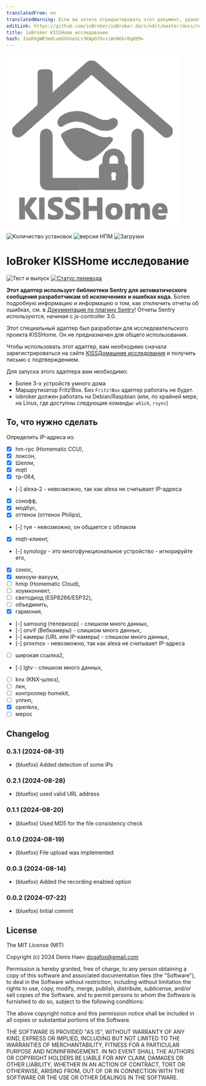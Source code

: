 ```yaml
---
translatedFrom: en
translatedWarning: Если вы хотите отредактировать этот документ, удалите поле «translationFrom», в противном случае этот документ будет снова автоматически переведен
editLink: https://github.com/ioBroker/ioBroker.docs/edit/master/docs/ru/adapterref/iobroker.kisshome-research/README.md
title: ioBroker KISSHome исследование
hash: IaoRXgWR3mdcumGVGnenL+3KWpO7G+xiW+N6GrOq0EM=
---
```

![Логотип](../../../en/adapterref/iobroker.kisshome-research/admin/kisshome-research.png)

![Количество установок](http://iobroker.live/badges/kisshome-research-stable.svg)
![версия НПМ](http://img.shields.io/npm/v/iobroker.kisshome-research.svg)
![Загрузки](https://img.shields.io/npm/dm/iobroker.kisshome-research.svg)

# IoBroker KISSHome исследование
![Тест и выпуск](https://github.com/ioBroker/ioBroker.kisshome-research/workflows/Test%20and%20Release/badge.svg) [![Статус перевода](https://weblate.iobroker.net/widgets/adapters/-/kisshome-research/svg-badge.svg)](https://weblate.iobroker.net/engage/adapters/?utm_source=widget)

**Этот адаптер использует библиотеки Sentry для автоматического сообщения разработчикам об исключениях и ошибках кода.** Более подробную информацию и информацию о том, как отключить отчеты об ошибках, см. в [Документация по плагину Sentry](https://github.com/ioBroker/plugin-sentry#plugin-sentry)! Отчеты Sentry используются, начиная с js-controller 3.0.

Этот специальный адаптер был разработан для исследовательского проекта KISSHome. Он не предназначен для общего использования.

Чтобы использовать этот адаптер, вам необходимо сначала зарегистрироваться на сайте [KISSДомашние исследования](https://kisshome-feldversuch.if-is.net) и получить письмо с подтверждением.

Для запуска этого адаптера вам необходимо:

- Более 3-х устройств умного дома
- Маршрутизатор Fritz!Box. Без `Fritz!Box` адаптер работать не будет.
- iobroker должен работать на Debian/Raspbian (или, по крайней мере, на Linux, где доступны следующие команды: `which`, `rsync`)

## То, что нужно сделать
Определить IP-адреса из:

- [X] hm-rpc (Homematic CCU),
- [X] локсон,
- [X] Шелли,
- [X] mqtt
- [X] тр-064,
- [-] alexa-2 - невозможно, так как alexa не считывает IP-адреса
- [X] сонофф,
- [X] модбус,
- [X] оттенок (оттенок Philips),
- [-] туя - невозможно, он общается с облаком
- [X] mqtt-клиент,
- [-] synology - это многофункциональное устройство - игнорируйте его,
- [X] сонос,
- [X] михоум-вакуум,
- [ ] hmip (Homematic Cloud),
- [ ] хоумконнект,
- [ ] светодиод (ESP8266/ESP32),
- [ ] объединить,
- [X] гармония,
- [-] samsung (телевизор) - слишком много данных,
- [-] onvif (Вебкамеры) - слишком много данных,
- [-] камеры (URL или IP-камеры) - слишком много данных,
- [-] proxmox - невозможно, так как alexa не считывает IP-адреса
- [ ] широкая ссылка2,
- [-] lgtv - слишком много данных,
- [ ] knx (KNX-шлюз),
- [ ] лкн,
- [ ] контроллер homekit,
- [ ] уппнп,
- [X] openknx,
- [ ] мерос

<!-- Заполнитель для следующей версии (в начале строки):

### **РАБОТА В ХОДЕ** -->

## Changelog
### 0.3.1 (2024-08-31)
* (bluefox) Added detection of some IPs

### 0.2.1 (2024-08-28)
* (bluefox) used valid URL address

### 0.1.1 (2024-08-20)
* (bluefox) Used MD5 for the file consistency check

### 0.1.0 (2024-08-19)
* (bluefox) File upload was implemented

### 0.0.3 (2024-08-14)
* (bluefox) Added the recording enabled option

### 0.0.2 (2024-07-22)
* (bluefox) Initial commit

## License
The MIT License (MIT)

Copyright (c) 2024 Denis Haev <dogafox@gmail.com>

Permission is hereby granted, free of charge, to any person obtaining a copy
of this software and associated documentation files (the "Software"), to deal
in the Software without restriction, including without limitation the rights
to use, copy, modify, merge, publish, distribute, sublicense, and/or sell
copies of the Software, and to permit persons to whom the Software is
furnished to do so, subject to the following conditions:

The above copyright notice and this permission notice shall be included in all
copies or substantial portions of the Software.

THE SOFTWARE IS PROVIDED "AS IS", WITHOUT WARRANTY OF ANY KIND, EXPRESS OR
IMPLIED, INCLUDING BUT NOT LIMITED TO THE WARRANTIES OF MERCHANTABILITY,
FITNESS FOR A PARTICULAR PURPOSE AND NONINFRINGEMENT. IN NO EVENT SHALL THE
AUTHORS OR COPYRIGHT HOLDERS BE LIABLE FOR ANY CLAIM, DAMAGES OR OTHER
LIABILITY, WHETHER IN AN ACTION OF CONTRACT, TORT OR OTHERWISE, ARISING FROM,
OUT OF OR IN CONNECTION WITH THE SOFTWARE OR THE USE OR OTHER DEALINGS IN THE
SOFTWARE.